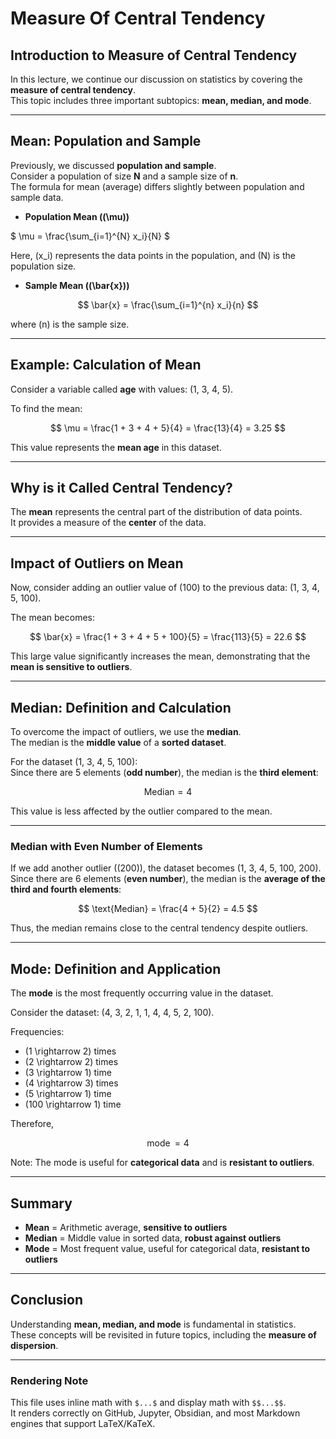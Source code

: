# Measure Of Central Tendency

## Introduction to Measure of Central Tendency

In this lecture, we continue our discussion on statistics by covering the **measure of central tendency**.  
This topic includes three important subtopics: **mean, median, and mode**.

---

## Mean: Population and Sample

Previously, we discussed **population and sample**.  
Consider a population of size **N** and a sample size of **n**.  
The formula for mean (average) differs slightly between population and sample data.

- **Population Mean (\(\mu\))**

$
\mu = \frac{\sum_{i=1}^{N} x_i}{N}
$

Here, \(x_i\) represents the data points in the population, and \(N\) is the population size.

- **Sample Mean (\(\bar{x}\))**

$$
\bar{x} = \frac{\sum_{i=1}^{n} x_i}{n}
$$

where \(n\) is the sample size.

---

## Example: Calculation of Mean

Consider a variable called **age** with values: \(1, 3, 4, 5\).

To find the mean:

$$
\mu = \frac{1 + 3 + 4 + 5}{4} = \frac{13}{4} = 3.25
$$

This value represents the **mean age** in this dataset.

---

## Why is it Called Central Tendency?

The **mean** represents the central part of the distribution of data points.  
It provides a measure of the **center** of the data.

---

## Impact of Outliers on Mean

Now, consider adding an outlier value of \(100\) to the previous data: \(1, 3, 4, 5, 100\).

The mean becomes:

$$
\bar{x} = \frac{1 + 3 + 4 + 5 + 100}{5} = \frac{113}{5} = 22.6
$$

This large value significantly increases the mean, demonstrating that the **mean is sensitive to outliers**.

---

## Median: Definition and Calculation

To overcome the impact of outliers, we use the **median**.  
The median is the **middle value** of a **sorted dataset**.

For the dataset \(1, 3, 4, 5, 100\):  
Since there are 5 elements (**odd number**), the median is the **third element**:

$$
\text{Median} = 4
$$

This value is less affected by the outlier compared to the mean.

---

### Median with Even Number of Elements

If we add another outlier (\(200\)), the dataset becomes \(1, 3, 4, 5, 100, 200\).  
Since there are 6 elements (**even number**), the median is the **average of the third and fourth elements**:

$$
\text{Median} = \frac{4 + 5}{2} = 4.5
$$

Thus, the median remains close to the central tendency despite outliers.

---

## Mode: Definition and Application

The **mode** is the most frequently occurring value in the dataset.

Consider the dataset: \(4, 3, 2, 1, 1, 4, 4, 5, 2, 100\).

Frequencies:
- \(1 \rightarrow 2\) times  
- \(2 \rightarrow 2\) times  
- \(3 \rightarrow 1\) time  
- \(4 \rightarrow 3\) times  
- \(5 \rightarrow 1\) time  
- \(100 \rightarrow 1\) time  

Therefore,

$$
\operatorname{mode} = 4
$$

Note: The mode is useful for **categorical data** and is **resistant to outliers**.

---

## Summary

- **Mean** = Arithmetic average, **sensitive to outliers**  
- **Median** = Middle value in sorted data, **robust against outliers**  
- **Mode** = Most frequent value, useful for categorical data, **resistant to outliers**

---

## Conclusion

Understanding **mean, median, and mode** is fundamental in statistics.  
These concepts will be revisited in future topics, including the **measure of dispersion**.

---

### Rendering Note

This file uses inline math with `$...$` and display math with `$$...$$`.  
It renders correctly on GitHub, Jupyter, Obsidian, and most Markdown engines that support LaTeX/KaTeX.
